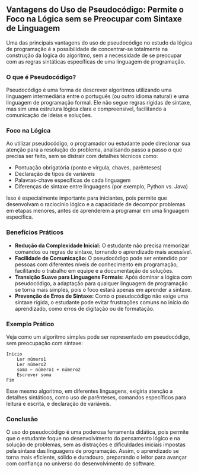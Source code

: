 
## Vantagens do Uso de Pseudocódigo: Permite o Foco na Lógica sem se Preocupar com Sintaxe de Linguagem

Uma das principais vantagens do uso de pseudocódigo no estudo da lógica de programação é a possibilidade de concentrar-se totalmente na construção da lógica do algoritmo, sem a necessidade de se preocupar com as regras sintáticas específicas de uma linguagem de programação.

### O que é Pseudocódigo?

Pseudocódigo é uma forma de descrever algoritmos utilizando uma linguagem intermediária entre o português (ou outro idioma natural) e uma linguagem de programação formal. Ele não segue regras rígidas de sintaxe, mas sim uma estrutura lógica clara e compreensível, facilitando a comunicação de ideias e soluções.

### Foco na Lógica

Ao utilizar pseudocódigo, o programador ou estudante pode direcionar sua atenção para a resolução do problema, analisando passo a passo o que precisa ser feito, sem se distrair com detalhes técnicos como:

- Pontuação obrigatória (ponto e vírgula, chaves, parênteses)
- Declaração de tipos de variáveis
- Palavras-chave específicas de cada linguagem
- Diferenças de sintaxe entre linguagens (por exemplo, Python vs. Java)

Isso é especialmente importante para iniciantes, pois permite que desenvolvam o raciocínio lógico e a capacidade de decompor problemas em etapas menores, antes de aprenderem a programar em uma linguagem específica.

### Benefícios Práticos

- **Redução da Complexidade Inicial:** O estudante não precisa memorizar comandos ou regras de sintaxe, tornando o aprendizado mais acessível.
- **Facilidade de Comunicação:** O pseudocódigo pode ser entendido por pessoas com diferentes níveis de conhecimento em programação, facilitando o trabalho em equipe e a documentação de soluções.
- **Transição Suave para Linguagens Formais:** Após dominar a lógica com pseudocódigo, a adaptação para qualquer linguagem de programação se torna mais simples, pois o foco estará apenas em aprender a sintaxe.
- **Prevenção de Erros de Sintaxe:** Como o pseudocódigo não exige uma sintaxe rígida, o estudante pode evitar frustrações comuns no início do aprendizado, como erros de digitação ou de formatação.

### Exemplo Prático

Veja como um algoritmo simples pode ser representado em pseudocódigo, sem preocupação com sintaxe:

```
Início
    Ler número1
    Ler número2
    soma ← número1 + número2
    Escrever soma
Fim
```

Esse mesmo algoritmo, em diferentes linguagens, exigiria atenção a detalhes sintáticos, como uso de parênteses, comandos específicos para leitura e escrita, e declaração de variáveis.

### Conclusão

O uso do pseudocódigo é uma poderosa ferramenta didática, pois permite que o estudante foque no desenvolvimento do pensamento lógico e na solução de problemas, sem as distrações e dificuldades iniciais impostas pela sintaxe das linguagens de programação. Assim, o aprendizado se torna mais eficiente, sólido e duradouro, preparando o leitor para avançar com confiança no universo do desenvolvimento de software.
```
